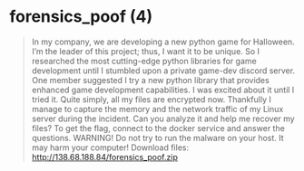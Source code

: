 # forensics_poof (4)

> In my company, we are developing a new python game for Halloween. I’m the leader of this project; thus, I want it to be unique. So I researched the most cutting-edge python libraries for game development until I stumbled upon a private game-dev discord server. One member suggested I try a new python library that provides enhanced game development capabilities. I was excited about it until I tried it. Quite simply, all my files are encrypted now. Thankfully I manage to capture the memory and the network traffic of my Linux server during the incident. Can you analyze it and help me recover my files? To get the flag, connect to the docker service and answer the questions.
> WARNING! Do not try to run the malware on your host. It may harm your computer!
> Download files: http://138.68.188.84/forensics_poof.zip
